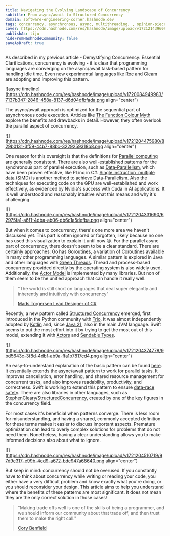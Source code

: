 ```yaml
---
title: Navigating the Evolving Landscape of Concurrency
subtitle: From async/await to Structured Concurrency
domain: software-engineering-corner.hashnode.dev
tags: concurrency, asynchronous, async, multithreading, , opinion-pieces, programming, developer, learning, general-advice, software-development, programming-tips, software-engineering, computer-science
cover: https://cdn.hashnode.com/res/hashnode/image/upload/v1721214396092/931726f8-75c0-4f90-b985-2cfdc637c11c.jpeg
publishAs: tiju
hideFromHashnodeCommunity: false
saveAsDraft: true
--- 
```


As described in my previous article - Demystifying Concurrency: Essential Clarifications, concurrency is evolving - it is clear that programming languages are converging on the async/await task-based pattern for handling idle time. Even new experimental languages like [Roc](https://www.roc-lang.org/tutorial#the-!-suffix) and [Gleam](https://hexdocs.pm/gleam_otp/gleam/otp/task.html#await) are adopting and improving this pattern.

![async timeline](https://cdn.hashnode.com/res/hashnode/image/upload/v1720084949983/7137b347-2846-458a-8137-d6d04dfbfada.png align="center")

The async/await approach is optimized for the sequential part of asynchronous code execution. Articles like [The Function Colour Myth](https://lukasa.co.uk/2016/07/The_Function_Colour_Myth/) explore the benefits and drawbacks in detail. However, they often overlook the parallel aspect of concurrency.

![](https://cdn.hashnode.com/res/hashnode/image/upload/v1721204475980/829b0131-3f59-44b7-88bc-3229259318b8.png align="center")

One reason for this oversight is that the definitions for [Parallel computing](https://en.wikipedia.org/wiki/Parallel_computing) are generally consistent. There are also well-established patterns for the synchronous part of parallel execution, such as [Data-Parallelism](https://en.wikipedia.org/wiki/Data_parallelism), which have been proven effective, like PLinq in C#. [Single instruction, multiple data (SIMD)](https://en.wikipedia.org/wiki/Single_instruction,_multiple_data) is another method to achieve Data-Parallelism. Also the techniques for executing code on the GPU are well-established and work effectively, as evidenced by Nvidia's success with Cuda in AI applications. It is well understood and reasonably intuitive what this means and why it's challenging.

![](https://cdn.hashnode.com/res/hashnode/image/upload/v1721204331690/62975fa1-a6f1-4dba-ab06-db6c1a5defba.png align="center")

But when it comes to concurrency, there's one more area we haven't discussed yet. This part is often ignored or forgotten, likely because no one has used this visualization to explain it until now 😉. For the parallel async part of concurrency, there doesn't seem to be a clear standard. There are certainly approaches: Go has [Goroutines](https://golangdocs.com/goroutines-in-golang), a variation of [Coroutines](https://en.wikipedia.org/wiki/Coroutine) available in many other programming languages. A similar pattern is explored in Java and other languages with [Green Threads](https://en.wikipedia.org/wiki/Green_thread). Thread and process-based concurrency provided directly by the operating system is also widely used. Additionally, the [Actor Model](https://en.wikipedia.org/wiki/Actor_model) is implemented by many libraries. But non of them seem to be the unified approach that can handle it really well.

> "The world is still short on languages that deal super elegantly and inherently and intuitively with concurrency"
> 
> [Mads Torgersen Lead Designer of C#](https://www.youtube.com/watch?v=Nuw3afaXLUc&t=4402s)

Recently, a new pattern called [Structured Concurrency](https://en.wikipedia.org/wiki/Structured_concurrency) emerged, first introduced in the Python community with [Trio](https://github.com/python-trio/trio). It was almost independently adopted by [Kotlin](https://kotlinlang.org/docs/coroutines-basics.html#structured-concurrency) and, since [Java 21](https://docs.oracle.com/en/java/javase/21/core/structured-concurrency.html#GUID-AA992944-AABA-4CBC-8039-DE5E17DE86DB), also in the main JVM language. Swift seems to put the most effort into it by trying to get the most out of this model, extending it with [Actors](https://docs.swift.org/swift-book/documentation/the-swift-programming-language/concurrency/#Actors) and [Sendable Types](https://docs.swift.org/swift-book/documentation/the-swift-programming-language/concurrency/#Sendable-Types).

![](https://cdn.hashnode.com/res/hashnode/image/upload/v1721204374778/9bd5643c-3f8d-4dbf-ab9a-ffa1b7817cd4.png align="center")

An easy-to-understand explanation of the basic pattern can be found [here](https://steven-giesel.com/blogPost/59e57336-7c73-472f-a781-b0b79f0d47ad). It essentially extends the async/await pattern to work for parallel tasks. It improves cancellation, error handling, and shared resource management for concurrent tasks, and also improves readability, productivity, and correctness. Swift is working to extend this pattern to ensure [data-race safety](https://www.swift.org/documentation/concurrency/). There are also libraries in other languages, such as [StephenCleary/StructuredConcurrency](https://github.com/StephenCleary/StructuredConcurrency), created by one of the key figures in the concurrency field.

For most cases it's beneficial when patterns converge. There is less room for misunderstanding, and having a shared, commonly accepted definition for these terms makes it easier to discuss important aspects. Premature optimization can lead to overly complex solutions for problems that do not need them. Nonetheless, having a clear understanding allows you to make informed decisions also about what to ignore.

![](https://cdn.hashnode.com/res/hashnode/image/upload/v1721204510719/97d9c317-e99b-4cd9-a672-bde947a68640.png align="center")

But keep in mind: concurrency should not be overused. If you constantly have to think about concurrency while writing or reading your code, you either have a very difficult problem and know exactly what you're doing, or you should reconsider your design. This article aims to help you understand where the benefits of these patterns are most significant. It does not mean they are the only correct solution in those cases!

> "Making trade offs well is one of the skills of being a programmer, and we should inform our community about that trade off, and then trust them to make the right call."
> 
> [Cory Benfield](https://lukasa.co.uk/2016/07/The_Function_Colour_Myth/)
